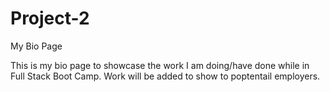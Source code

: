 # Project-2
My Bio Page

This is my bio page to showcase the work I am doing/have done while in Full Stack Boot Camp. Work will be added to show to poptentail employers.
